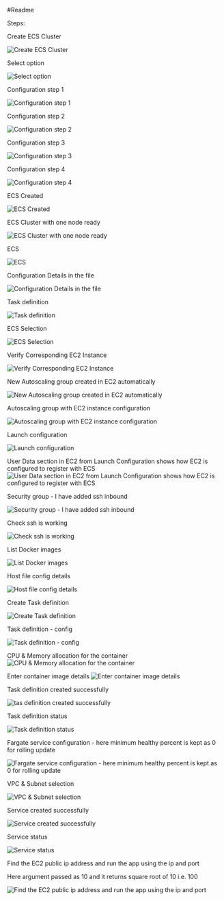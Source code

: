 #Readme

Steps:

Create ECS Cluster

![Create ECS Cluster](https://github.com/banerjee82/fargate-demo/blob/master/1-Create%20ECS%20Cluster.JPG)

Select option

![Select option](https://github.com/banerjee82/fargate-demo/blob/master/2-ECS%20Select.JPG)

Configuration step 1

![Configuration step 1](https://github.com/banerjee82/fargate-demo/blob/master/3-Config.JPG)

Configuration step 2

![Configuration step 2](https://github.com/banerjee82/fargate-demo/blob/master/3-Config.JPG)

Configuration step 3

![Configuration step 3](https://github.com/banerjee82/fargate-demo/blob/master/4-config.png)

Configuration step 4

![Configuration step 4](https://github.com/banerjee82/fargate-demo/blob/master/5-config.JPG)

ECS Created

![ECS Created](https://github.com/banerjee82/fargate-demo/blob/master/6-ECS%20Created.JPG)

ECS Cluster with one node ready

![ECS Cluster with one node ready](https://github.com/banerjee82/fargate-demo/blob/master/7-ECS%20Cluster%20with%20one%20node%20ready.JPG)

ECS 

![ECS](https://github.com/banerjee82/fargate-demo/blob/master/8-ECS.JPG)

Configuration Details in the file

![Configuration Details in the file](https://github.com/banerjee82/fargate-demo/blob/master/17-Config%20details.JPG)

Task definition

![Task definition](https://github.com/banerjee82/fargate-demo/blob/master/19-Create%20task%20definition.JPG)

ECS Selection

![ECS Selection](https://github.com/banerjee82/fargate-demo/blob/master/2-ECS%20Select.JPG)



Verify Corresponding EC2 Instance

![Verify Corresponding EC2 Instance](https://github.com/banerjee82/fargate-demo/blob/master/9-Corresponding%20EC2%20Instance.JPG)

New Autoscaling group created in EC2 automatically

![New Autoscaling group created in EC2 automatically](https://github.com/banerjee82/fargate-demo/blob/master/10-New%20Autoscaling%20group%20created%20in%20EC2%20automatically.JPG)

Autoscaling group with EC2 instance configuration

![Autoscaling group with EC2 instance configuration](https://github.com/banerjee82/fargate-demo/blob/master/11-Autoscaling%20group%20with%20EC2%20instance%20configuration.png)

Launch configuration

![Launch configuration](https://github.com/banerjee82/fargate-demo/blob/master/12-Launch%20configuration.png)

User Data section in EC2 from Launch Configuration shows how EC2 is configured to register with ECS
![User Data section in EC2 from Launch Configuration shows how EC2 is configured to register with ECS](https://github.com/banerjee82/fargate-demo/blob/master/13-User%20Data%20section%20in%20EC2%20from%20Launch%20Configuration%20shows%20how%20EC2%20is%20configured%20to%20register%20with%20ECS.JPG)

Security group - I have added ssh inbound

![Security group - I have added ssh inbound](https://github.com/banerjee82/fargate-demo/blob/master/14-security%20group%20-%20I%20have%20added%20ssh%20inbound.JPG)

Check ssh is working

![Check ssh is working](https://github.com/banerjee82/fargate-demo/blob/master/15-ssh%20happens.JPG)

List Docker images

![List Docker images](https://github.com/banerjee82/fargate-demo/blob/master/16-listed%20docker%20images.JPG)

Host file config details

![Host file config details](https://github.com/banerjee82/fargate-demo/blob/master/17-Config%20details.JPG)

Create Task definition

![Create Task definition](https://github.com/banerjee82/fargate-demo/blob/master/19-Create%20task%20definition.JPG)

Task definition - config

![Task definition - config](https://github.com/banerjee82/fargate-demo/blob/master/20%20-%20Config.JPG)


CPU & Memory allocation for the container
![CPU & Memory allocation for the container](https://github.com/banerjee82/fargate-demo/blob/master/21%20-%20Config.JPG)

Enter container image details
![Enter container image details](https://github.com/banerjee82/fargate-demo/blob/master/22%20-%20Container.JPG)

Task definition created successfully

![tas definition created successfully](https://github.com/banerjee82/fargate-demo/blob/master/23%20-%20Task%20definition%20created.JPG)

Task definition status

![Task definition status](https://github.com/banerjee82/fargate-demo/blob/master/24%20-%20Task%20definition.JPG)

Fargate service configuration - here minimum healthy percent is kept as 0 for rolling update

![Fargate service configuration - here minimum healthy percent is kept as 0 for rolling update](https://github.com/banerjee82/fargate-demo/blob/master/25%20-%20Fargate%20service%20definition.JPG)

VPC & Subnet selection

![VPC & Subnet selection](https://github.com/banerjee82/fargate-demo/blob/master/26%20-%20Config.JPG)

Service created successfully

![Service created successfully](https://github.com/banerjee82/fargate-demo/blob/master/27%20-%20Service%20Created.JPG)

Service status

![Service status](https://github.com/banerjee82/fargate-demo/blob/master/28%20-%20Service%20created%20successfully.JPG)

Find the EC2 public ip address and run the app using the ip and port

Here argument passed as 10 and it returns square root of 10 i.e. 100

![Find the EC2 public ip address and run the app using the ip and port](https://github.com/banerjee82/fargate-demo/blob/master/29%20-Run%20the%20app%20using%20public%20ip%20of%20EC2%20and%20it%20works.JPG)